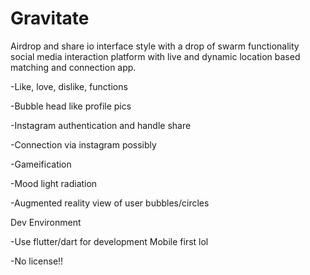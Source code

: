 # Gravitate
Airdrop and share io interface style with a drop of swarm functionality social media interaction platform with live and dynamic location based matching and connection app.

-Like, love, dislike, functions 

-Bubble head like profile pics 

-Instagram authentication and handle share 

-Connection via instagram possibly 

-Gameification 

-Mood light radiation 

-Augmented reality view of user bubbles/circles  

Dev Environment

-Use flutter/dart for development Mobile first lol  

-No license!! 
